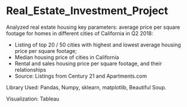 # Real_Estate_Investment_Project
Analyzed real estate housing key parameters: average price per square footage for homes in different cities of California in Q2 2018:
- Listing of top 20 / 50 cities with highest and lowest average housing price per square footage;
- Median housing price of cities in California
- Rental and sales housing price per square footage, and their relationships 
- Source: Listings from Century 21 and Apartments.com

Library Used: Pandas, Numpy, sklearn, matplotlib, Beautiful Soup.
  
Visualization: Tableau 

